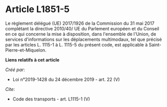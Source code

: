 # Article L1851-5

Le règlement délégué (UE) 2017/1926 de la Commission du 31 mai 2017 complétant la directive 2010/40/ UE du Parlement européen
et du Conseil en ce qui concerne la mise à disposition, dans l'ensemble de l'Union, de services d'informations sur les
déplacements multimodaux, tel que précisé par les articles L. 1115-1 à L. 1115-5 du présent code, est applicable à Saint-
Pierre-et-Miquelon.

**Liens relatifs à cet article**

_Créé par_:

  - Loi n°2019-1428 du 24 décembre 2019 - art. 22 (V)

_Cite_:

  - Code des transports - art. L1115-1 (V)
